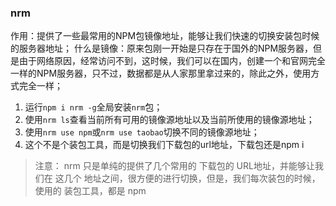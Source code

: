 ### nrm

作用：提供了一些最常用的NPM包镜像地址，能够让我们快速的切换安装包时候的服务器地址；
什么是镜像：原来包刚一开始是只存在于国外的NPM服务器，但是由于网络原因，经常访问不到，这时候，我们可以在国内，创建一个和官网完全一样的NPM服务器，只不过，数据都是从人家那里拿过来的，除此之外，使用方式完全一样；

1. 运行`npm i nrm -g`全局安装`nrm`包；
2. 使用`nrm ls`查看当前所有可用的镜像源地址以及当前所使用的镜像源地址；
3. 使用`nrm use npm`或`nrm use taobao`切换不同的镜像源地址；
4. 这个不是个装包工具，而是切换我们下载包的url地址，下载包还是npm i 

> 注意： nrm 只是单纯的提供了几个常用的 下载包的 URL地址，并能够让我们在 这几个 地址之间，很方便的进行切换，但是，我们每次装包的时候，使用的 装包工具，都是  npm

